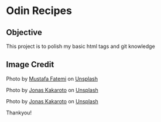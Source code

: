 # Odin Recipes

## Objective

This project is to polish my basic html tags and git knowledge

## Image Credit

Photo by [Mustafa Fatemi](https://unsplash.com/@solaticace?utm_content=creditCopyText&utm_medium=referral&utm_source=unsplash) on [Unsplash](https://unsplash.com/photos/a-bowl-of-food-sitting-on-top-of-a-table-3WP-_6i7c80?utm_content=creditCopyText&utm_medium=referral&utm_source=unsplash)

Photo by [Jonas Kakaroto](https://unsplash.com/@jkakaroto?utm_content=creditCopyText&utm_medium=referral&utm_source=unsplash) on [Unsplash](https://unsplash.com/photos/pepperoni-pizz-zlKdLdMREtE?utm_content=creditCopyText&utm_medium=referral&utm_source=unsplash)

Photo by [Jonas Kakaroto](https://unsplash.com/@perspectievstudio?utm_content=creditCopyText&utm_medium=rjueferral&utm_source=unsplash) on [Unsplash](https://unsplash.com/photos/a-bowl-of-food-sitting-on-top-of-a-table-zRZxs9tDha0?utm_content=creditCopyText&utm_medium=referral&utm_source=unsplash)

Thankyou!
